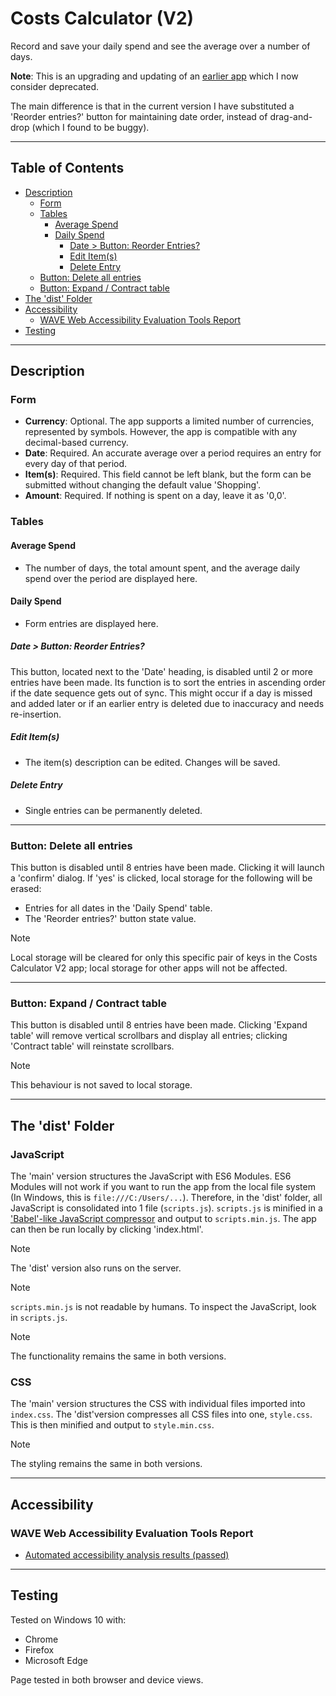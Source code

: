 # Costs Calculator (V2)

Record and save your daily spend and see the average over a number of days.

**Note**: This is an upgrading and updating of an [earlier app](https://github.com/chrisnajman/costs-calculator) which I now consider deprecated.

The main difference is that in the current version I have substituted a 'Reorder entries?' button for maintaining date order, instead of drag-and-drop (which I found to be buggy).

---

## Table of Contents

- [Description](#description)
  - [Form](#form)
  - [Tables](#tables)
    - [Average Spend](#average-spend)
    - [Daily Spend](#daily-spend)
      - [Date > Button: Reorder Entries?](#date--button-reorder-entries)
      - [Edit Item(s)](#edit-items)
      - [Delete Entry](#delete-entry)
  - [Button: Delete all entries](#button-delete-all-entries)
  - [Button: Expand / Contract table](#button-expand--contract-table)
- [The 'dist' Folder](#the-dist-folder)
- [Accessibility](#accessibility)
  - [WAVE Web Accessibility Evaluation Tools Report](#wave-web-accessibility-evaluation-tools-report)
- [Testing](#testing)

---

## Description

### Form

- **Currency**: Optional. The app supports a limited number of currencies, represented by symbols. However, the app is compatible with any decimal-based currency.
- **Date**: Required. An accurate average over a period requires an entry for every day of that period.
- **Item(s)**: Required. This field cannot be left blank, but the form can be submitted without changing the default value 'Shopping'.
- **Amount**: Required. If nothing is spent on a day, leave it as '0,0'.

### Tables

#### Average Spend

- The number of days, the total amount spent, and the average daily spend over the period are displayed here.

#### Daily Spend

- Form entries are displayed here.

##### Date > Button: Reorder Entries?

This button, located next to the 'Date' heading, is disabled until 2 or more entries have been made. Its function is to sort the entries in ascending order if the date sequence gets out of sync. This might occur if a day is missed and added later or if an earlier entry is deleted due to inaccuracy and needs re-insertion.

##### Edit Item(s)

- The item(s) description can be edited. Changes will be saved.

##### Delete Entry

- Single entries can be permanently deleted.

---

### Button: Delete all entries

This button is disabled until 8 entries have been made. Clicking it will launch a 'confirm' dialog. If 'yes' is clicked, local storage for the following will be erased:

- Entries for all dates in the 'Daily Spend' table.
- The 'Reorder entries?' button state value.

> [!NOTE]
> Local storage will be cleared for only this specific pair of keys in the Costs Calculator V2 app; local storage for other apps will not be affected.

---

### Button: Expand / Contract table

This button is disabled until 8 entries have been made. Clicking 'Expand table' will remove vertical scrollbars and display all entries; clicking 'Contract table' will reinstate scrollbars.

> [!NOTE]
> This behaviour is not saved to local storage.

---

## The 'dist' Folder

### JavaScript

The 'main' version structures the JavaScript with ES6 Modules. ES6 Modules will not work if you want to run the app from the local file system (In Windows, this is `file:///C:/Users/...`). Therefore, in the 'dist' folder, all JavaScript is consolidated into 1 file (`scripts.js`). `scripts.js` is minified in a ['Babel'-like JavaScript compressor](https://jscompress.com/) and output to `scripts.min.js`. The app can then be run locally by clicking 'index.html'.

> [!NOTE]
> The 'dist' version also runs on the server.

> [!NOTE]
> `scripts.min.js` is not readable by humans. To inspect the JavaScript, look in `scripts.js`.

> [!NOTE]
> The functionality remains the same in both versions.

### CSS

The 'main' version structures the CSS with individual files imported into `index.css`. The 'dist'version compresses all CSS files into one, `style.css`. This is then minified and output to `style.min.css`.

> [!NOTE]
> The styling remains the same in both versions.

---

## Accessibility

### WAVE Web Accessibility Evaluation Tools Report

- [Automated accessibility analysis results (passed)](https://wave.webaim.org/report#/https://chrisnajman.github.io/costs-calculator-v2/)

---

## Testing

Tested on Windows 10 with:

- Chrome
- Firefox
- Microsoft Edge

Page tested in both browser and device views.
